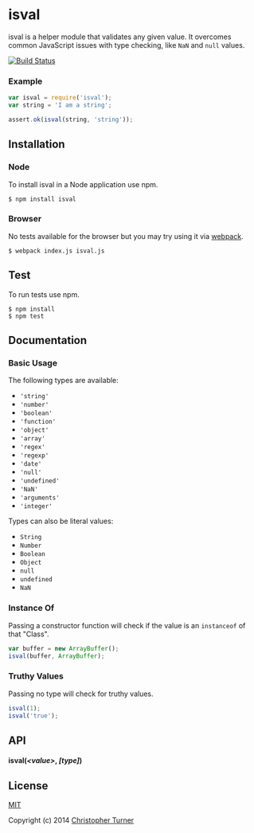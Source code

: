 # isval

isval is a helper module that validates any given value. It overcomes common JavaScript issues with type checking, like `NaN` and `null` values.

[![Build Status](https://travis-ci.org/tur-nr/node-isval.svg?branch=master)](https://travis-ci.org/tur-nr/node-isval)

### Example

```js
var isval = require('isval');
var string = 'I am a string';

assert.ok(isval(string, 'string'));
```

## Installation

### Node

To install isval in a Node application use npm.

```
$ npm install isval
```

### Browser

No tests available for the browser but you may try using it via [webpack](https://github.com/webpack/webpack).

```
$ webpack index.js isval.js
```

## Test

To run tests use npm.

```
$ npm install
$ npm test
```

## Documentation

### Basic Usage

The following types are available:

* `'string'`
* `'number'`
* `'boolean'`
* `'function'`
* `'object'`
* `'array'`
* `'regex'`
* `'regexp'`
* `'date'`
* `'null'`
* `'undefined'`
* `'NaN'`
* `'arguments'`
* `'integer'`

Types can also be literal values:

* `String`
* `Number`
* `Boolean`
* `Object`
* `null`
* `undefined`
* `NaN`

### Instance Of

Passing a constructor function will check if the value is an `instanceof` of that "Class".

```js
var buffer = new ArrayBuffer();
isval(buffer, ArrayBuffer);
```

### Truthy Values

Passing no type will check for truthy values.

```js
isval(1);
isval('true');
```

## API

#### isval(*&lt;value&gt;*, *[type]*)

## License

[MIT](LICENSE)

Copyright (c) 2014 [Christopher Turner](https://github.com/tur-nr)
